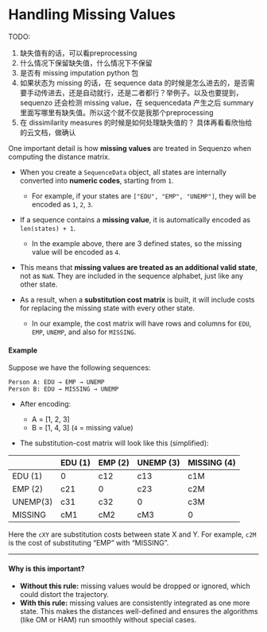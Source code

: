 <!--
 * @Author: Yuqi Liang dawson1900@live.com
 * @Date: 2025-09-12 17:50:24
 * @LastEditors: Yuqi Liang dawson1900@live.com
 * @LastEditTime: 2025-09-12 21:25:52
 * @FilePath: /SequenzoWebsite/docs/en/basics/how_sequenzo_handle_missing_values.md
 * @Description: 这是默认设置,请设置`customMade`, 打开koroFileHeader查看配置 进行设置: https://github.com/OBKoro1/koro1FileHeader/wiki/%E9%85%8D%E7%BD%AE
-->
# Handling Missing Values

TODO: 
1. 缺失值有的话，可以看preprocessing
2. 什么情况下保留缺失值，什么情况下不保留
3. 是否有 missing imputation python 包
4. 如果状态为 missing 的话，在 sequence data 的时候是怎么进去的，是否需要手动传进去，还是自动就行，还是二者都行？举例子。以及也要提到，sequenzo 还会检测 missing value，在 sequencedata 产生之后 summary 里面写哪里有缺失值。所以这个就不仅是我那个preprocessing
5. 在 dissimilarity measures 的时候是如何处理缺失值的？
具体再看看欣怡给的云文档，做确认

One important detail is how **missing values** are treated in Sequenzo when computing the distance matrix.

* When you create a `SequenceData` object, all states are internally converted into **numeric codes**, starting from `1`.

  * For example, if your states are `["EDU", "EMP", "UNEMP"]`, they will be encoded as `1`, `2`, `3`.

* If a sequence contains a **missing value**, it is automatically encoded as `len(states) + 1`.

  * In the example above, there are 3 defined states, so the missing value will be encoded as `4`.

* This means that **missing values are treated as an additional valid state**, not as `NaN`. They are included in the sequence alphabet, just like any other state.

* As a result, when a **substitution cost matrix** is built, it will include costs for replacing the missing state with every other state.

  * In our example, the cost matrix will have rows and columns for `EDU`, `EMP`, `UNEMP`, and also for `MISSING`.

#### Example

Suppose we have the following sequences:

```
Person A: EDU → EMP → UNEMP  
Person B: EDU → MISSING → UNEMP
```

* After encoding:

  * A = \[1, 2, 3]
  * B = \[1, 4, 3] (`4` = missing value)

* The substitution-cost matrix will look like this (simplified):

|          | EDU (1) | EMP (2) | UNEMP (3) | MISSING (4) |
| -------- | ------- | ------- | --------- | ----------- |
| EDU (1)  | 0       | c12     | c13       | c1M         |
| EMP (2)  | c21     | 0       | c23       | c2M         |
| UNEMP(3) | c31     | c32     | 0         | c3M         |
| MISSING  | cM1     | cM2     | cM3       | 0           |

Here the `cXY` are substitution costs between state X and Y.
For example, `c2M` is the cost of substituting “EMP” with “MISSING”.

---

#### Why is this important?

* **Without this rule:** missing values would be dropped or ignored, which could distort the trajectory.
* **With this rule:** missing values are consistently integrated as one more state. This makes the distances well-defined and ensures the algorithms (like OM or HAM) run smoothly without special cases.